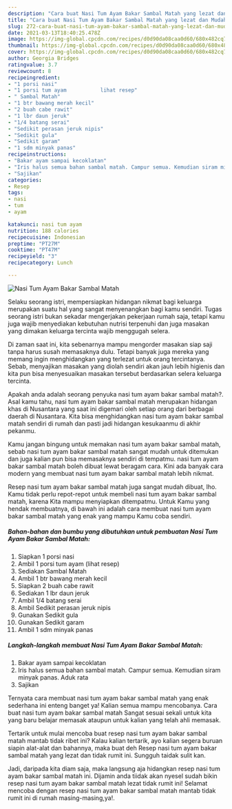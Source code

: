 ```yaml
---
description: "Cara buat Nasi Tum Ayam Bakar Sambal Matah yang lezat dan Mudah Dibuat"
title: "Cara buat Nasi Tum Ayam Bakar Sambal Matah yang lezat dan Mudah Dibuat"
slug: 272-cara-buat-nasi-tum-ayam-bakar-sambal-matah-yang-lezat-dan-mudah-dibuat
date: 2021-03-13T18:40:25.478Z
image: https://img-global.cpcdn.com/recipes/d0d90da08caa0d60/680x482cq70/nasi-tum-ayam-bakar-sambal-matah-foto-resep-utama.jpg
thumbnail: https://img-global.cpcdn.com/recipes/d0d90da08caa0d60/680x482cq70/nasi-tum-ayam-bakar-sambal-matah-foto-resep-utama.jpg
cover: https://img-global.cpcdn.com/recipes/d0d90da08caa0d60/680x482cq70/nasi-tum-ayam-bakar-sambal-matah-foto-resep-utama.jpg
author: Georgia Bridges
ratingvalue: 3.7
reviewcount: 8
recipeingredient:
- "1 porsi nasi"
- "1 porsi tum ayam           lihat resep"
- " Sambal Matah"
- "1 btr bawang merah kecil"
- "2 buah cabe rawit"
- "1 lbr daun jeruk"
- "1/4 batang serai"
- "Sedikit perasan jeruk nipis"
- "Sedikit gula"
- "Sedikit garam"
- "1 sdm minyak panas"
recipeinstructions:
- "Bakar ayam sampai kecoklatan"
- "Iris halus semua bahan sambal matah. Campur semua. Kemudian siram minyak panas. Aduk rata"
- "Sajikan"
categories:
- Resep
tags:
- nasi
- tum
- ayam

katakunci: nasi tum ayam 
nutrition: 188 calories
recipecuisine: Indonesian
preptime: "PT27M"
cooktime: "PT47M"
recipeyield: "3"
recipecategory: Lunch

---
```



![Nasi Tum Ayam Bakar Sambal Matah](https://img-global.cpcdn.com/recipes/d0d90da08caa0d60/680x482cq70/nasi-tum-ayam-bakar-sambal-matah-foto-resep-utama.jpg)

Selaku seorang istri, mempersiapkan hidangan nikmat bagi keluarga merupakan suatu hal yang sangat menyenangkan bagi kamu sendiri. Tugas seorang istri bukan sekadar mengerjakan pekerjaan rumah saja, tetapi kamu juga wajib menyediakan kebutuhan nutrisi terpenuhi dan juga masakan yang dimakan keluarga tercinta wajib menggugah selera.

Di zaman  saat ini, kita sebenarnya mampu mengorder masakan siap saji tanpa harus susah memasaknya dulu. Tetapi banyak juga mereka yang memang ingin menghidangkan yang terlezat untuk orang tercintanya. Sebab, menyajikan masakan yang diolah sendiri akan jauh lebih higienis dan kita pun bisa menyesuaikan masakan tersebut berdasarkan selera keluarga tercinta. 



Apakah anda adalah seorang penyuka nasi tum ayam bakar sambal matah?. Asal kamu tahu, nasi tum ayam bakar sambal matah merupakan hidangan khas di Nusantara yang saat ini digemari oleh setiap orang dari berbagai daerah di Nusantara. Kita bisa menghidangkan nasi tum ayam bakar sambal matah sendiri di rumah dan pasti jadi hidangan kesukaanmu di akhir pekanmu.

Kamu jangan bingung untuk memakan nasi tum ayam bakar sambal matah, sebab nasi tum ayam bakar sambal matah sangat mudah untuk ditemukan dan juga kalian pun bisa memasaknya sendiri di tempatmu. nasi tum ayam bakar sambal matah boleh dibuat lewat beragam cara. Kini ada banyak cara modern yang membuat nasi tum ayam bakar sambal matah lebih nikmat.

Resep nasi tum ayam bakar sambal matah juga sangat mudah dibuat, lho. Kamu tidak perlu repot-repot untuk membeli nasi tum ayam bakar sambal matah, karena Kita mampu menyiapkan ditempatmu. Untuk Kamu yang hendak membuatnya, di bawah ini adalah cara membuat nasi tum ayam bakar sambal matah yang enak yang mampu Kamu coba sendiri.

<!--inarticleads1-->

##### Bahan-bahan dan bumbu yang dibutuhkan untuk pembuatan Nasi Tum Ayam Bakar Sambal Matah:

1. Siapkan 1 porsi nasi
1. Ambil 1 porsi tum ayam           (lihat resep)
1. Sediakan  Sambal Matah
1. Ambil 1 btr bawang merah kecil
1. Siapkan 2 buah cabe rawit
1. Sediakan 1 lbr daun jeruk
1. Ambil 1/4 batang serai
1. Ambil Sedikit perasan jeruk nipis
1. Gunakan Sedikit gula
1. Gunakan Sedikit garam
1. Ambil 1 sdm minyak panas




<!--inarticleads2-->

##### Langkah-langkah membuat Nasi Tum Ayam Bakar Sambal Matah:

1. Bakar ayam sampai kecoklatan
1. Iris halus semua bahan sambal matah. Campur semua. Kemudian siram minyak panas. Aduk rata
1. Sajikan




Ternyata cara membuat nasi tum ayam bakar sambal matah yang enak sederhana ini enteng banget ya! Kalian semua mampu mencobanya. Cara buat nasi tum ayam bakar sambal matah Sangat sesuai sekali untuk kita yang baru belajar memasak ataupun untuk kalian yang telah ahli memasak.

Tertarik untuk mulai mencoba buat resep nasi tum ayam bakar sambal matah mantab tidak ribet ini? Kalau kalian tertarik, ayo kalian segera buruan siapin alat-alat dan bahannya, maka buat deh Resep nasi tum ayam bakar sambal matah yang lezat dan tidak rumit ini. Sungguh taidak sulit kan. 

Jadi, daripada kita diam saja, maka langsung aja hidangkan resep nasi tum ayam bakar sambal matah ini. Dijamin anda tiidak akan nyesel sudah bikin resep nasi tum ayam bakar sambal matah lezat tidak rumit ini! Selamat mencoba dengan resep nasi tum ayam bakar sambal matah mantab tidak rumit ini di rumah masing-masing,ya!.

